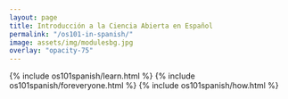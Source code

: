 ```yaml
---
layout: page
title: Introducción a la Ciencia Abierta en Español
permalink: "/os101-in-spanish/"
image: assets/img/modulesbg.jpg
overlay: "opacity-75"
---
```


{% include os101spanish/learn.html %}
{% include os101spanish/foreveryone.html %}
{% include os101spanish/how.html %}
